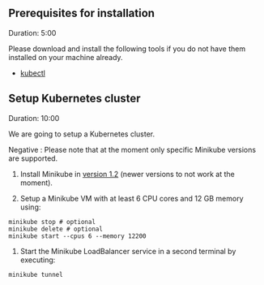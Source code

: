 
## Prerequisites for installation
Duration: 5:00

Please download and install the following tools if you do not have them installed on your machine already.

- [kubectl](https://kubernetes.io/docs/tasks/tools/install-kubectl/)


## Setup Kubernetes cluster
Duration: 10:00

We are going to setup a Kubernetes cluster.

Negative
: Please note that at the moment only specific Minikube versions are supported.


1. Install Minikube in [version 1.2](https://github.com/kubernetes/minikube/releases/tag/v1.2.0) (newer versions to not work at the moment).

1. Setup a Minikube VM with at least 6 CPU cores and 12 GB memory using:

  ```
  minikube stop # optional
  minikube delete # optional
  minikube start --cpus 6 --memory 12200
  ``` 

1. Start the Minikube LoadBalancer service in a second terminal by executing:

  ```
  minikube tunnel 
  ``` 

